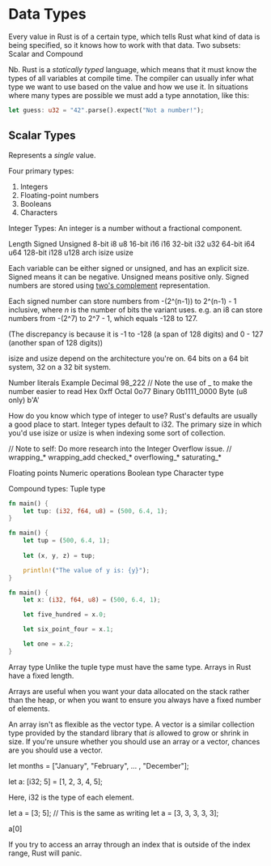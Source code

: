 # Data Types
Every value in Rust is of a certain type, which tells Rust what kind of data is being specified, so it knows how to work with that data. 
Two subsets: Scalar and Compound

Nb. Rust is a *statically typed* language, which means that it must know the types of all variables at compile time. The compiler can usually infer what type we want to use based on the value and how we use it. 
In situations where many types are possible we must add a type annotation, like
this: 
```rust
let guess: u32 = "42".parse().expect("Not a number!"); 
```


## Scalar Types
Represents a *single* value. 

Four primary types: 
1. Integers
2. Floating-point numbers
3. Booleans
4. Characters


Integer Types: 
An integer is a number without a fractional component. 

Length     Signed      Unsigned
8-bit      i8          u8
16-bit     i16         i16
32-bit     i32         u32
64-bit     i64         u64
128-bit    i128        u128
arch       isize       usize

Each variable can be either signed or unsigned, and has an explicit size. 
Signed means it can be negative. Unsigned means positive only. 
Signed numbers are stored using [two's
complement](https://en.wikipedia.org/wiki/Two's_complement) representation. 

Each signed number can store numbers from -(2^(n-1)) to 2^(n-1) - 1 inclusive,
where *n* is the number of bits the variant uses. 
e.g. an i8 can store numbers from -(2^7) to 2^7 - 1, which equals -128 to 127. 

(The discrepancy is because it is -1 to -128 (a span of 128 digits) and 0 - 127
(another span of 128 digits))

isize and usize depend on the architecture you're on. 64 bits on a 64 bit
system, 32 on a 32 bit system. 

Number literals     Example
Decimal             98_222 // Note the use of _ to make the number easier to
read 
Hex                 0xff
Octal               0o77
Binary              0b1111_0000
Byte (u8 only)      b'A'

How do you know which type of integer to use? 
Rust's defaults are usually a good place to start. 
Integer types default to i32. 
The primary size in which you'd use isize or usize is when indexing some sort of
collection. 

// Note to self: Do more research into the Integer Overflow issue. 
// wrapping_*   wrapping_add     checked_*    overflowing_*   saturating_*

Floating points
Numeric operations
Boolean type
Character type


Compound types: 
Tuple type

```rust
fn main() {
    let tup: (i32, f64, u8) = (500, 6.4, 1); 
}
```

```rust
fn main() {
    let tup = (500, 6.4, 1);
    
    let (x, y, z) = tup; 

    println!("The value of y is: {y}");
}
```

```rust
fn main() {
    let x: (i32, f64, u8) = (500, 6.4, 1);

    let five_hundred = x.0; 

    let six_point_four = x.1; 

    let one = x.2;
}
```
Array type
Unlike the tuple type must have the same type. 
Arrays in Rust have a fixed length. 

Arrays are useful when you want your data allocated on the stack rather than the heap, or when you want to ensure you always have a fixed number of elements. 

An array isn't as flexible as the vector type. A vector is a similar collection type provided by the standard library that *is* allowed to grow or shrink in size. If you're unsure whether you should use an array or a vector, chances are you should use a vector. 

let months = ["January", "February", ... , "December"];

let a: [i32; 5] = [1, 2, 3, 4, 5]; 

Here, i32 is the type of each element. 

let a = [3; 5]; // This is the same as writing let a = [3, 3, 3, 3, 3];

a[0]

If you try to access an array through an index that is outside of the index range, Rust will panic. 
